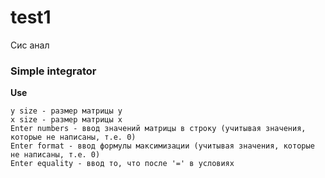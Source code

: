 # test1
Сис анал
### Simple integrator
<b align="center">Use</b>

    y size - размер матрицы y
    x size - размер матрицы x
    Enter numbers - ввод значений матрицы в строку (учитывая значения, которые не написаны, т.е. 0)
    Enter format - ввод формулы максимизации (учитывая значения, которые не написаны, т.е. 0)
    Enter equality - ввод то, что после '=' в условиях
    

